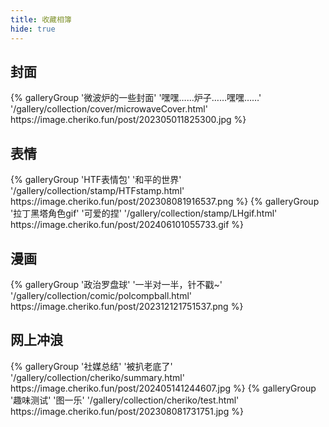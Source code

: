 ```yaml
---
title: 收藏相簿
hide: true
---
```



## 封面

<div class="gallery-group-main">
{% galleryGroup '微波炉的一些封面' '嘿嘿……炉子……嘿嘿……' '/gallery/collection/cover/microwaveCover.html' https://image.cheriko.fun/post/202305011825300.jpg %}
</div>



## 表情

<div class="gallery-group-main">
{% galleryGroup 'HTF表情包' '和平的世界' '/gallery/collection/stamp/HTFstamp.html' https://image.cheriko.fun/post/202308081916537.png %}
{% galleryGroup '拉丁黑塔角色gif' '可爱的捏' '/gallery/collection/stamp/LHgif.html' https://image.cheriko.fun/post/202406101055733.gif %}
</div>


## 漫画

<div class="gallery-group-main">
{% galleryGroup '政治罗盘球' '一半对一半，针不戳~' '/gallery/collection/comic/polcompball.html' https://image.cheriko.fun/post/202312121751537.png %}
</div>

## 网上冲浪

<div class="gallery-group-main">
{% galleryGroup '社媒总结' '被扒老底了' '/gallery/collection/cheriko/summary.html' https://image.cheriko.fun/post/202405141244607.jpg %}
{% galleryGroup '趣味测试' '图一乐' '/gallery/collection/cheriko/test.html' https://image.cheriko.fun/post/202308081731751.jpg %}
</div>


<!-- ## 弔图

<div class="gallery-group-main">
{% galleryGroup '随意的弔图' '每日弔图烦恼全无' '/gallery/collection/meme/random' https://image.cheriko.fun/post/202308072144987.jpg %}
{% galleryGroup '二刺螈弔图' '二刺螈怎么你了' '/gallery/collection/meme/nijigen' https://image.cheriko.fun/post/202308072144935.jpg %}
{% galleryGroup 'gif弔图' '会动的弔图' '/gallery/collection/meme/gif' https://image.cheriko.fun/post/202308081601791.gif %}
{% galleryGroup '弔图表情包' '成为水群小牛人' '/gallery/collection/meme/biaoqingbao' https://image.cheriko.fun/post/202306042212915.jpg %}
{% galleryGroup '星卡弔图' '星文咔笔' '/gallery/collection/meme/kirby' https://image.cheriko.fun/post/202308071925266.png %}
{% galleryGroup '宝可梦弔图' '破壳萌' '/gallery/collection/meme/pokemon' https://image.cheriko.fun/post/202308081731714.jpg %}
{% galleryGroup '车万弔图' '偷猴泼姐' '/gallery/collection/meme/touhou' https://image.cheriko.fun/post/202308072144937.jpg %}
{% galleryGroup '阴乐弔图' '主要是奠子阴乐' '/gallery/collection/meme/music' https://image.cheriko.fun/post/202308081645269.jpg %}
{% galleryGroup '计算机弔图' '精通单词的拼写' '/gallery/collection/meme/computer' https://image.cheriko.fun/post/202308081543030.jpg %}
{% galleryGroup '那啥弔图' '不能碰的滑梯' '/gallery/collection/meme/world' https://image.cheriko.fun/post/202308081405854.jpg %}
{% galleryGroup '银饼弔图' '建议远离网络亚文化' '/gallery/collection/meme/yajue' https://image.cheriko.fun/post/202308081405856.jpeg %}
{% galleryGroup '原皮弔图' '玩原神玩的' '/gallery/collection/meme/genshin' https://image.cheriko.fun/post/202308081630697.jpg %}
</div> -->


